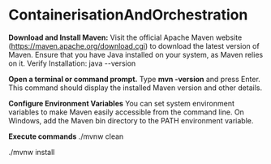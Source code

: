 # ContainerisationAndOrchestration

**Download and Install Maven:**
Visit the official Apache Maven website (https://maven.apache.org/download.cgi) to download the latest version of Maven.
Ensure that you have Java installed on your system, as Maven relies on it.
Verify Installation: java --version

**Open a terminal or command prompt.**
Type **mvn -version** and press Enter. This command should display the installed Maven version and other details.

**Configure Environment Variables**
You can set system environment variables to make Maven easily accessible from the command line.
On Windows, add the Maven bin directory to the PATH environment variable.

**Execute commands**
./mvnw clean

./mvnw install
